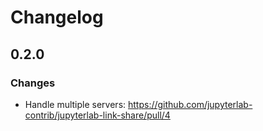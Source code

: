 # Changelog

<!-- <START NEW CHANGELOG ENTRY> -->

## 0.2.0

### Changes

- Handle multiple servers: https://github.com/jupyterlab-contrib/jupyterlab-link-share/pull/4

<!-- <END NEW CHANGELOG ENTRY> -->